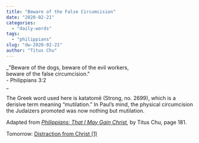 ```yaml
---
title: "Beware of the False Circumcision"
date: "2020-02-21"
categories: 
  - "daily-words"
tags: 
  - "philippians"
slug: "dw-2020-02-21"
author: "Titus Chu"
---
```


_"Beware of the dogs, beware of the evil workers,  
beware of the false circumcision."  
\- Philippians 3:2  
_

The Greek word used here is katatomē (Strong, no. 2699), which is a derisive term meaning “mutilation.” In Paul’s mind, the physical circumcision the Judaizers promoted was now nothing but mutilation.

Adapted from _[Philippians: That I May Gain Christ](/book-philippians "Go to the listing for this book."),_ by Titus Chu, page 181.

Tomorrow: [Distraction from Christ (1)](/dw-2020-02-22)
